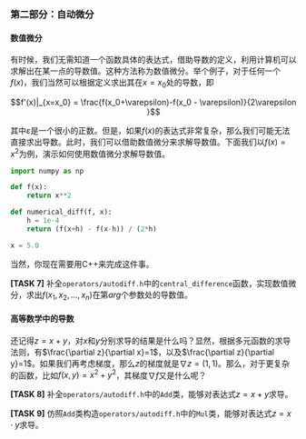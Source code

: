 ### 第二部分：自动微分

#### 数值微分

有时候，我们无需知道一个函数具体的表达式，借助导数的定义，利用计算机可以求解出在某一点的导数值。这种方法称为数值微分。举个例子，对于任何一个$f(x)$，我们当然可以根据定义求出其在$x=x_0$处的导数，即

$$f'(x)|_{x=x_0} = \frac{f(x_0+\varepsilon)-f(x_0 - \varepsilon)}{2\varepsilon }$$

其中$\varepsilon$是一个很小的正数。但是，如果$f(x)$的表达式非常复杂，那么我们可能无法直接求出导数。此时，我们可以借助数值微分来求解导数值。下面我们以$f(x)=x^2$为例，演示如何使用数值微分求解导数值。

```python
import numpy as np

def f(x):
    return x**2

def numerical_diff(f, x):
    h = 1e-4
    return (f(x+h) - f(x-h)) / (2*h)

x = 5.0
```

当然，你现在需要用C++来完成这件事。

**[TASK 7]** 补全`operators/autodiff.h`中的`central_difference`函数，实现数值微分，求出$f(x_1, x_2, ..., x_n)$在第$arg$个参数处的导数值。


#### 高等数学中的导数

还记得$z = x + y$，对$x$和$y$分别求导的结果是什么吗？显然，根据多元函数的求导法则，有$\frac{\partial z}{\partial x}=1$，以及$\frac{\partial z}{\partial y}=1$。如果我们再考虑梯度，那么$z$的梯度就是$\nabla z = (1, 1)$。那么，对于更复杂的函数，比如$f(x, y) = x^2 + y^2$，其梯度$\nabla f$又是什么呢？

**[TASK 8]** 补全`operators/autodiff.h`中的`Add`类，能够对表达式$z = x + y$求导。

**[TASK 9]** 仿照`Add`类构造`operators/autodiff.h`中的`Mul`类，能够对表达式$z = x \cdot y$求导。